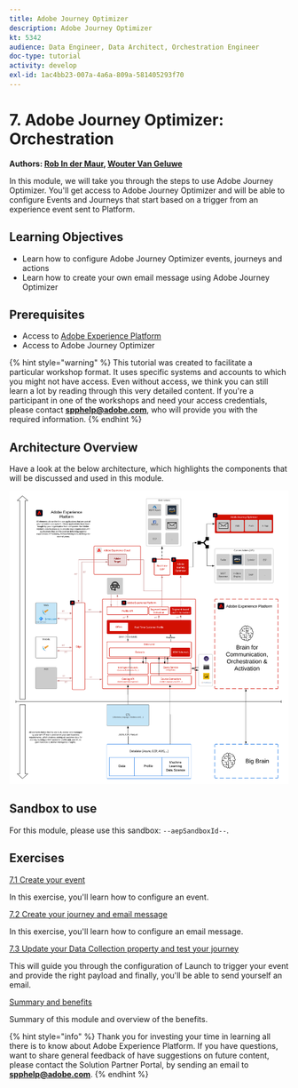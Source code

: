```yaml
---
title: Adobe Journey Optimizer
description: Adobe Journey Optimizer
kt: 5342
audience: Data Engineer, Data Architect, Orchestration Engineer
doc-type: tutorial
activity: develop
exl-id: 1ac4bb23-007a-4a6a-809a-581405293f70
---
```

# 7. Adobe Journey Optimizer: Orchestration

**Authors: [Rob In der Maur](https://www.linkedin.com/in/ridmaur/), [Wouter Van Geluwe](https://www.linkedin.com/in/woutervangeluwe/)**

In this module, we will take you through the steps to use Adobe Journey Optimizer. You'll get access to Adobe Journey Optimizer and will be able to configure Events and Journeys that start based on a trigger from an experience event sent to Platform.

## Learning Objectives

- Learn how to configure Adobe Journey Optimizer events, journeys and actions
- Learn how to create your own email message using Adobe Journey Optimizer

## Prerequisites

- Access to [Adobe Experience Platform](https://experience.adobe.com/platform)
- Access to Adobe Journey Optimizer

{% hint style="warning" %}
This tutorial was created to facilitate a particular workshop format. It uses specific systems and accounts to which you might not have access. Even without access, we think you can still learn a lot by reading through this very detailed content. If you're a participant in one of the workshops and need your access credentials, please contact **<spphelp@adobe.com>**, who will provide you with the required information.
{% endhint %}

## Architecture Overview

Have a look at the below architecture, which highlights the components that will be discussed and used in this module.

![Architecture Overview](../assets/images/architecturem6.png)

## Sandbox to use

For this module, please use this sandbox: `--aepSandboxId--`.

## Exercises

[7.1 Create your event](./ex1.md)

In this exercise, you'll learn how to configure an event.

[7.2 Create your journey and email message](./ex2.md)

In this exercise, you'll learn how to configure an email message.

[7.3 Update your Data Collection property and test your journey](./ex3.md)

This will guide you through the configuration of Launch to trigger your event and provide the right payload and finally, you'll be able to send yourself an email.

[Summary and benefits](./summary.md)

Summary of this module and overview of the benefits.

{% hint style="info" %}
Thank you for investing your time in learning all there is to know about Adobe Experience Platform. If you have questions, want to share general feedback of have suggestions on future content, please contact the Solution Partner Portal, by sending an email to **spphelp@adobe.com**.
{% endhint %}
